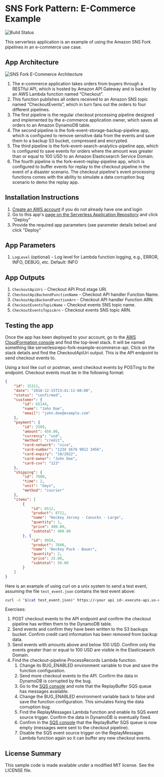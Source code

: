 # SNS Fork Pattern: E-Commerce Example

![Build Status](https://codebuild.us-east-1.amazonaws.com/badges?uuid=eyJlbmNyeXB0ZWREYXRhIjoidEVpU1Nmd0gzaEtUaE1XWGo3OVY3dmVDTVRBUllsUXFlbTZZQS9pZkRDaGhKZFZkczZEQVJLcEovQko3VmpYeHZrQ24wL041bWI4SWUyUUxJMDhHbXRBPSIsIml2UGFyYW1ldGVyU3BlYyI6IjZESXdFTTJBd2RWZGVKSXEiLCJtYXRlcmlhbFNldFNlcmlhbCI6MX0%3D&branch=master)

This serverless application is an example of using the Amazon SNS Fork pipelines in an e-commerce use case.

## App Architecture

![SNS Fork E-Commerce Architecture](https://github.com/aws-samples/aws-serverless-sns-fork-pattern/raw/master/examples/ecommerce-app/checkout-api/images/ecommerce-architecture.png)

1. The e-commerce application takes orders from buyers through a RESTful API, which is hosted by Amazon API Gateway and is backed by an AWS Lambda function named “Checkout”.
1. This function publishes all orders received to an Amazon SNS topic named “CheckoutEvents”, which in turn fans out the orders to four different pipelines.
1. The first pipeline is the regular checkout processing pipeline designed and implemented by the e-commerce application owner, which saves all orders to an Amazon DynamoDB table.
1. The second pipeline is the fork-event-storage-backup-pipeline app, which is configured to remove sensitive data from the events and save them to a backup S3 bucket, compressed and encrypted.
1. The third pipeline is the fork-event-search-analytics-pipeline app, which is configured to save events for orders where the amount was greater than or equal to 100 USD to an Amazon Elasticsearch Service Domain.
1. The fourth pipeline is the fork-event-replay-pipeline app, which is configured to buffer events for replay to the checkout pipeline in the event of a disaster scenario. The checkout pipeline's event processing functions comes with the ability to simulate a data corruption bug scenario to demo the replay app.

## Installation Instructions

1. [Create an AWS account](https://portal.aws.amazon.com/gp/aws/developer/registration/index.html) if you do not already have one and login
1. Go to this app's [page on the Serverless Application Repository](https://serverlessrepo.aws.amazon.com/applications/arn:aws:serverlessrepo:us-east-1:077246666028:applications~fork-example-ecommerce-checkout-api) and click "Deploy"
1. Provide the required app parameters (see parameter details below) and click "Deploy"

## App Parameters

1. `LogLevel` (optional) - Log level for Lambda function logging, e.g., ERROR, INFO, DEBUG, etc. Default: INFO

## App Outputs

1. `CheckoutApiUri` - Checkout API Prod stage URI.
1. `CheckoutApiBackendFunctionName` - Checkout API handler Function Name.
1. `CheckoutApiBackendFunctionArn` - Checkout API handler Function ARN.
1. `CheckoutEventsTopicName` - Checkout events SNS topic name.
1. `CheckoutEventsTopicArn` - Checkout events SNS topic ARN.

## Testing the app

Once the app has been deployed to your account, go to the [AWS CloudFormation console](https://console.aws.amazon.com/cloudformation/home) and find the top-level stack. It will be named something like serverlessrepo-fork-example-ecommerce-api. Click on the stack details and find the CheckoutApiUri output. This is the API endpoint to send checkout events to.

Using a tool like curl or postman, send checkout events by POSTing to the endpoint. Checkout events must be in the following format:

```json
{
    "id": 15311,
    "date": "2018-12-15T23:41:11-08:00",
    "status": "confirmed",
    "customer": {
        "id": 65144,
        "name": "John Doe",
        "email": "john.doe@example.com"
    },
    "payment": {
        "id": 2509,
        "amount": 450.00,
        "currency": "usd",
        "method": "credit",
        "card-network": "visa",
        "card-number": "1234 5678 9012 3456",
        "card-expiry": "10/2022",
        "card-owner": "John Doe",
        "card-cvv": "123"
    },
    "shipping": {
        "id": 7600,
        "time": 2,
        "unit": "days",
        "method": "courier"
    },
    "items": [
        {
            "id": 6512,
            "product": 8711,
            "name": "Hockey Jersey - Canucks - Large",
            "quantity": 1,
            "price": 400.00,
            "subtotal": 400.00
        }, {
            "id": 9954,
            "product": 7600,
            "name": "Hockey Puck - Bauer",
            "quantity": 2,
            "price": 25.00,
            "subtotal": 50.00
        }
    ]
}
```

Here is an example of using curl on a unix system to send a test event, assuming the file `test_event.json` contains the test event above:

```bash
curl -d "$(cat test_event.json)" https://<your api id>.execute-api.us-east-1.amazonaws.com/Prod/checkout
```

Exercises:

1. POST checkout events to the API endpoint and confirm the checkout pipeline has written them to the DynamoDB table.
1. Send events and confirm they have been written to the S3 backups bucket. Confirm credit card information has been removed from backup data.
1. Send events with amounts above and below 100 USD. Confirm only the events greater than or equal to 100 USD are visible in the Elasticsearch Domain.
1. Find the checkout-pipeline ProcessRecords Lambda function.
    1. Change its BUG_ENABLED environment variable to true and save the function configuration.
    1. Send more checkout events to the API. Confirm the data in DynamoDB is corrupted by the bug.
    1. Go to the [SQS console](https://console.aws.amazon.com/sqs/home) and note that the ReplayBuffer SQS queue has messages available.
    1. Change the BUG_ENABLED environment variable back to false and save the function configuration. This simulates fixing the data corruption bug.
    1. Find the ReplayMessages Lambda function and enable its SQS event source trigger. Confirm the data in DynamoDB is eventually fixed.
    1. Confirm in the [SQS console](https://console.aws.amazon.com/sqs/home) that the ReplayBuffer SQS queue is now empty (messages were sent to the checkout pipeline).
    1. Disable the SQS event source trigger on the ReplayMessages Lambda function again so it can buffer any new checkout events.

## License Summary

This sample code is made available under a modified MIT license. See the LICENSE file.
